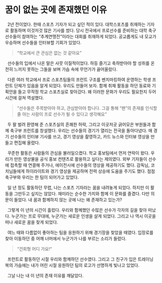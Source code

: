 # 꿈이 없는 곳에 존재했던 이유


&nbsp; 2년 전이었다. 한때 스포츠 기자가 되고 싶던 적이 있다. 대학스포츠를 취재하는 기자로 활동하며 이것저것 많은 기사를 썼다. 당시 전국에서 프로선수를 준비하는 대학 축구선수들이 참여하는 “추계연맹전”이라는 대회를 취재하게 되었다. 공교롭게도 내 모교가 우승하며 선수들을 인터뷰할 기회가 있었다.

> “학교에서 큰 관심은 없는 것 같아요”

&nbsp; 선수들의 입에서 나온 말은 사뭇 이질적이었다. 하등 즐기고 축하받아야 할 성취를 온전히 느끼지 못하는 그들을 보며 가슴 속에 무언가가 끓어올랐다.

&nbsp; 다른 여러 학교에서 프로 스포츠팀들의 프런트 구조를 벤치마킹하여 운영하는 학생 프런트 단체가 있음을 알게 되었다. 우리도 만들어 보자. 함께 취재 활동을 하던 동료와 기획안을 들고 무작정 학교 스포츠실로 찾아갔다. 왜 이러한 문화가 우리도 필요한지 두어 시간에 걸쳐 역설했다.

> “선수들은 주목받아야 하고, 관심받아야 합니다. 그걸 통해 “팬”의 존재를 인식할 줄 아는 사람이 프로 선수가 될 수 있다고 생각해요”

&nbsp; 두 팔 벌려 환영해 준 스포츠실의 흔쾌한 허락, 그리고 이곳저곳 긁어모은 부원들과 함께 축구부 프런트를 창설했다. 우리는 선수들의 경기가 열리는 전국을 돌아다녔다. 매 경기 선수들의 인터뷰 기사를 쓰고, 경기 영상을 촬영하고, 카드 뉴스와 인터뷰 영상을 만들고 편집해 올렸다.

&nbsp; 꾸준한 활동은 사람들의 관심을 불러일으켰다. 학교 홍보팀에서 먼저 연락이 왔다. 우리가 만든 영상물을 공식 홍보 컨텐츠로 활용하고 싶다는 제의였다. 외부 기자들이 선수에 접촉할 때 연결해 주거나, 에이전시에 선수들의 영상을 제공하기도 했다. 감독님, 코치님들에게 하이라이트와 경기 영상을 제공하며 전력 상승에 도움을 주기도 했다. 점점 축구부와 우리는 한 팀이 되어가고 있었다.

&nbsp; 일 년 정도 활동하던 무렵, 나는 스포츠 기자라는 꿈을 내려놓게 되었다. 하지만 이 활동을 그만두고 싶지는 않았다. 재미라는 순수한 가치와 함께 이 문화를 즐겼다. 다만 의문이 들었다. 내 꿈과 함께하지 않는 곳에 나는 왜 존재하고 있는가?

&nbsp; 그렇게 이 년의 시간이 흘렀다. 우리와 함께했던 수많은 선수가 각자의 길을 찾아 떠났다. 누군가는 프로 무대에, 누군가는 새로운 인생을 살게 되었다. 그리고 나 역시 이곳을 떠나 새로운 꿈을 찾게 되었다.

&nbsp; 여느 때와 다름없이 좋아하는 팀을 응원하기 위해 경기장을 찾았을 때였다. 입장로를 찾아 이동하던 중 어깨 너머에서 누군가가 나를 부르는 소리가 들렸다.

> “건회형 어디 가요!“

&nbsp; 프런트로 활동하던 시절 우리와 함께하던 선수였다. 그리고 그 친구가 입은 트레이닝 복의 가슴에는 내가 어린 시절 응원하던 팀의 로고가 선명하게 빛나고 있었다.

&nbsp; 그날 나는 내 이 년의 존재 이유를 깨달았다.

